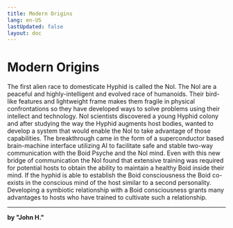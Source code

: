 ```yaml
---
title: Modern Origins
lang: en-US
lastUpdated: false
layout: doc
---
```


# Modern Origins

The first alien race to domesticate Hyphid is called the Nol. The Nol are a peaceful and highly-intelligent and evolved race of humanoids. Their bird-like features and lightweight frame makes them fragile in physical confrontations so they have developed ways to solve problems using their intellect and technology. Nol scientists discovered a young Hyphid colony and after studying the way the Hyphid augments host bodies, wanted to develop a system that would enable the Nol to take advantage of those capabilities. The breakthrough came in the form of a superconductor based brain-machine interface utilizing AI to facilitate safe and stable two-way communication with the Boid Psyche and the Nol mind. Even with this new bridge of communication the Nol found that extensive training was required for potential hosts to obtain the ability to maintain a healthy Boid inside their mind. If the hyphid is able to establish the Boid consciousness the Boid co-exists in the conscious mind of the host similar to a second personality. Developing a symbiotic relationship with a Boid consciousness grants many advantages to hosts who have trained to cultivate such a relationship. 

___
**by "John H."**